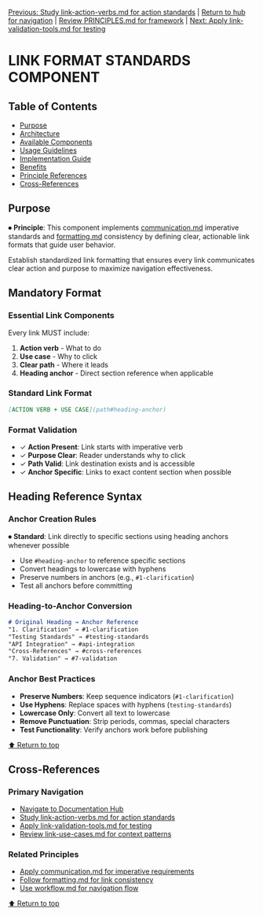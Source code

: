 
[Previous: Study link-action-verbs.md for action standards](link-action-verbs.md) | [Return to hub for navigation](../../philosophy/index.md) | [Review PRINCIPLES.md for framework](../principles/PRINCIPLES.md) | [Next: Apply link-validation-tools.md for testing](link-validation-tools.md)

# LINK FORMAT STANDARDS COMPONENT

## Table of Contents
- [Purpose](#purpose)
- [Architecture](#architecture)
- [Available Components](#available-components)
- [Usage Guidelines](#usage-guidelines)
- [Implementation Guide](#implementation-guide)
- [Benefits](#benefits)
- [Principle References](#principle-references)
- [Cross-References](#cross-references)

## Purpose

⏺ **Principle**: This component implements [communication.md](../../../principles/communication.md) imperative standards and [formatting.md](../../../principles/formatting.md) consistency by defining clear, actionable link formats that guide user behavior.

Establish standardized link formatting that ensures every link communicates clear action and purpose to maximize navigation effectiveness.

## Mandatory Format

### Essential Link Components
Every link MUST include:
1. **Action verb** - What to do
2. **Use case** - Why to click
3. **Clear path** - Where it leads
4. **Heading anchor** - Direct section reference when applicable

### Standard Link Format
```markdown
[ACTION VERB + USE CASE](path#heading-anchor)
```

### Format Validation
- ✓ **Action Present**: Link starts with imperative verb
- ✓ **Purpose Clear**: Reader understands why to click
- ✓ **Path Valid**: Link destination exists and is accessible
- ✓ **Anchor Specific**: Links to exact content section when possible

## Heading Reference Syntax

### Anchor Creation Rules
⏺ **Standard**: Link directly to specific sections using heading anchors whenever possible
- Use `#heading-anchor` to reference specific sections
- Convert headings to lowercase with hyphens
- Preserve numbers in anchors (e.g., `#1-clarification`)
- Test all anchors before committing

### Heading-to-Anchor Conversion
```markdown
# Original Heading → Anchor Reference
"1. Clarification" → #1-clarification
"Testing Standards" → #testing-standards
"API Integration" → #api-integration
"Cross-References" → #cross-references
"7. Validation" → #7-validation
```

### Anchor Best Practices
- **Preserve Numbers**: Keep sequence indicators (`#1-clarification`)
- **Use Hyphens**: Replace spaces with hyphens (`testing-standards`)
- **Lowercase Only**: Convert all text to lowercase
- **Remove Punctuation**: Strip periods, commas, special characters
- **Test Functionality**: Verify anchors work before publishing

[⬆ Return to top](#link-format-standards-component)

## Cross-References

### Primary Navigation
- [Navigate to Documentation Hub](../../philosophy/index.md)
- [Study link-action-verbs.md for action standards](link-action-verbs.md)
- [Apply link-validation-tools.md for testing](link-validation-tools.md)
- [Review link-use-cases.md for context patterns](link-use-cases.md)

### Related Principles
- [Apply communication.md for imperative requirements](../../../principles/communication.md)
- [Follow formatting.md for link consistency](../../../principles/formatting.md)
- [Use workflow.md for navigation flow](../../../principles/workflow.md)

[⬆ Return to top](#link-format-standards-component)
